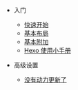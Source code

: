 - 入门

  - [快速开始](quickstart.md)
  - [基本布局](more-pages.md)
  - [基本附加](cover.md)
  - [Hexo 使用小手册](helpers.md)
  
- 高级设置

  - [没有动力更新了](cdn.md)
  

